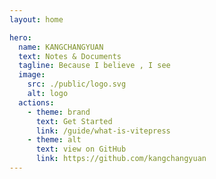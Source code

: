 ```yaml
---
layout: home

hero:
  name: KANGCHANGYUAN
  text: Notes & Documents
  tagline: Because I believe , I see
  image:
    src: ./public/logo.svg
    alt: logo
  actions:
    - theme: brand
      text: Get Started
      link: /guide/what-is-vitepress
    - theme: alt
      text: view on GitHub
      link: https://github.com/kangchangyuan
---
```

